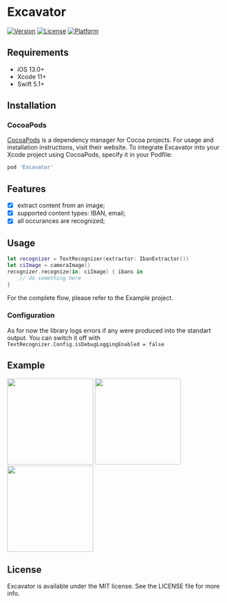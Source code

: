 # Excavator

[![Version](https://img.shields.io/cocoapods/v/Excavator.svg?style=flat)](https://cocoapods.org/pods/Excavator)
[![License](https://img.shields.io/cocoapods/l/Excavator.svg?style=flat)](https://cocoapods.org/pods/Excavator)
[![Platform](https://img.shields.io/cocoapods/p/Excavator.svg?style=flat)](https://cocoapods.org/pods/Excavator)

## Requirements
- iOS 13.0+
- Xcode 11+
- Swift 5.1+

## Installation

### CocoaPods

[CocoaPods](https://cocoapods.org) is a dependency manager for Cocoa projects. For usage and installation instructions, visit their website. To integrate Excavator into your Xcode project using CocoaPods, specify it in your Podfile:
```ruby
pod 'Excavator'
```

## Features
- [x] extract content from an image;
- [x] supported content types: IBAN, email;
- [x] all occurances are recognized;

## Usage

```swift
let recognizer = TextRecognizer(extractor: IbanExtractor())
let ciImage = cameraImage()
recognizer.recognize(in: ciImage) { ibans in
    // do something here
}
```

For the complete flow, please refer to the Example project.

### Configuration
As for now the library logs errors if any were produced into the standart output. You can switch it off with 
`TextRecognizer.Config.isDebugLoggingEnabled = false`

## Example
<img src="https://github.com/PavelStepanovTomorrow/Excavator/blob/develop/Excavator/Screenshots/EmailExample.PNG" width="200"> <img src="https://github.com/PavelStepanovTomorrow/Excavator/blob/develop/Excavator/Screenshots/MultilineExample.PNG" width="200"> <img src="https://github.com/PavelStepanovTomorrow/Excavator/blob/develop/Excavator/Screenshots/MultipleIdsExample.PNG" width="200">

## License

Excavator is available under the MIT license. See the LICENSE file for more info.
